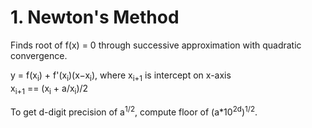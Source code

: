 # 1. Newton's Method
Finds root of f(x) = 0 through successive approximation with quadratic convergence.

y = f(x<sub>i</sub>) + f'(x<sub>i</sub>)(x−x<sub>i</sub>), where x<sub>i+1</sub> is intercept on x-axis  
x<sub>i+1</sub> == (x<sub>i</sub> + a/x<sub>i</sub>)/2

To get d-digit precision of a<sup>1/2</sup>, compute floor of (a*10<sup>2d</sup>)<sup>1/2</sup>.
